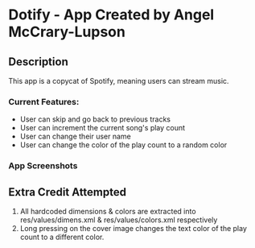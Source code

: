# Dotify - App Created by Angel McCrary-Lupson

## Description
This app is a copycat of Spotify, meaning users can stream music.

### Current Features:
- User can skip and go back to previous tracks
- User can increment the current song's play count
- User can change their user name
- User can change the color of the play count to a random color

### App Screenshots


## Extra Credit Attempted
1. All hardcoded dimensions & colors are extracted into res/values/dimens.xml & res/values/colors.xml
respectively
2. Long pressing on the cover image changes the text color of the play count to a different color.
